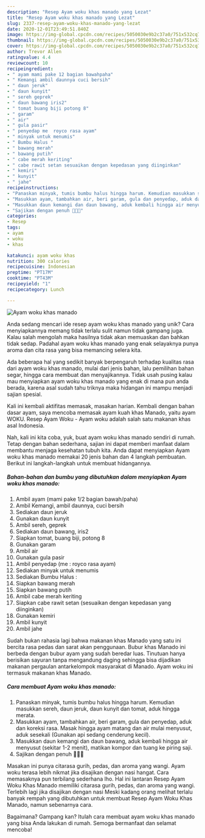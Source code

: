 ```yaml
---
description: "Resep Ayam woku khas manado yang Lezat"
title: "Resep Ayam woku khas manado yang Lezat"
slug: 2337-resep-ayam-woku-khas-manado-yang-lezat
date: 2020-12-01T23:49:51.840Z
image: https://img-global.cpcdn.com/recipes/5050030e9b2c37a0/751x532cq70/ayam-woku-khas-manado-foto-resep-utama.jpg
thumbnail: https://img-global.cpcdn.com/recipes/5050030e9b2c37a0/751x532cq70/ayam-woku-khas-manado-foto-resep-utama.jpg
cover: https://img-global.cpcdn.com/recipes/5050030e9b2c37a0/751x532cq70/ayam-woku-khas-manado-foto-resep-utama.jpg
author: Trevor Allen
ratingvalue: 4.4
reviewcount: 10
recipeingredient:
- " ayam mami pake 12 bagian bawahpaha"
- " Kemangi ambil daunnya cuci bersih"
- " daun jeruk"
- " daun kunyit"
- " sereh geprek"
- " daun bawang iris2"
- " tomat buang biji potong 8"
- " garam"
- " air"
- " gula pasir"
- " penyedap me  royco rasa ayam"
- " minyak untuk menumis"
- " Bumbu Halus "
- " bawang merah"
- " bawang putih"
- " cabe merah keriting"
- " cabe rawit setan sesuaikan dengan kepedasan yang diinginkan"
- " kemiri"
- " kunyit"
- " jahe"
recipeinstructions:
- "Panaskan minyak, tumis bumbu halus hingga harum. Kemudian masukkan sereh, daun jeruk, daun kunyit dan tomat, aduk hingga merata."
- "Masukkan ayam, tambahkan air, beri garam, gula dan penyedap, aduk dan koreksi rasa. Masak hingga ayam matang dan air mulai menyusut, aduk sesekali (Gunakan api sedang cenderung kecil)."
- "Masukkan daun kemangi dan daun bawang, aduk kembali hingga air menyusut (sekitar 1-2 menit), matikan kompor dan tuang ke piring saji."
- "Sajikan dengan penuh 💞💞💞"
categories:
- Resep
tags:
- ayam
- woku
- khas

katakunci: ayam woku khas 
nutrition: 300 calories
recipecuisine: Indonesian
preptime: "PT17M"
cooktime: "PT43M"
recipeyield: "1"
recipecategory: Lunch

---
```



![Ayam woku khas manado](https://img-global.cpcdn.com/recipes/5050030e9b2c37a0/751x532cq70/ayam-woku-khas-manado-foto-resep-utama.jpg)

Anda sedang mencari ide resep ayam woku khas manado yang unik? Cara menyiapkannya memang tidak terlalu sulit namun tidak gampang juga. Kalau salah mengolah maka hasilnya tidak akan memuaskan dan bahkan tidak sedap. Padahal ayam woku khas manado yang enak selayaknya punya aroma dan cita rasa yang bisa memancing selera kita.

Ada beberapa hal yang sedikit banyak berpengaruh terhadap kualitas rasa dari ayam woku khas manado, mulai dari jenis bahan, lalu pemilihan bahan segar, hingga cara membuat dan menyajikannya. Tidak usah pusing kalau mau menyiapkan ayam woku khas manado yang enak di mana pun anda berada, karena asal sudah tahu triknya maka hidangan ini mampu menjadi sajian spesial.

Kali ini kembali aktifitas memasak, masakan harian. Kembali dengan bahan dasar ayam, saya mencoba memasak ayam kuah khas Manado, yaitu ayam WOKU. Resep Ayam Woku - Ayam woku adalah salah satu makanan khas asal Indonesia.


Nah, kali ini kita coba, yuk, buat ayam woku khas manado sendiri di rumah. Tetap dengan bahan sederhana, sajian ini dapat memberi manfaat dalam membantu menjaga kesehatan tubuh kita. Anda dapat menyiapkan Ayam woku khas manado memakai 20 jenis bahan dan 4 langkah pembuatan. Berikut ini langkah-langkah untuk membuat hidangannya.

<!--inarticleads1-->

##### Bahan-bahan dan bumbu yang dibutuhkan dalam menyiapkan Ayam woku khas manado:

1. Ambil  ayam (mami pake 1/2 bagian bawah/paha)
1. Ambil  Kemangi, ambil daunnya, cuci bersih
1. Sediakan  daun jeruk
1. Gunakan  daun kunyit
1. Ambil  sereh, geprek
1. Sediakan  daun bawang, iris2
1. Siapkan  tomat, buang biji, potong 8
1. Gunakan  garam
1. Ambil  air
1. Gunakan  gula pasir
1. Ambil  penyedap (me : royco rasa ayam)
1. Sediakan  minyak untuk menumis
1. Sediakan  Bumbu Halus :
1. Siapkan  bawang merah
1. Siapkan  bawang putih
1. Ambil  cabe merah keriting
1. Siapkan  cabe rawit setan (sesuaikan dengan kepedasan yang diinginkan)
1. Gunakan  kemiri
1. Ambil  kunyit
1. Ambil  jahe


Sudah bukan rahasia lagi bahwa makanan khas Manado yang satu ini bercita rasa pedas dan sarat akan penggunaan. Bubur khas Manado ini berbeda dengan bubur ayam yang sudah beredar luas. Tinutuan hanya berisikan sayuran tanpa mengandung daging sehingga bisa dijadikan makanan pergaulan antarkelompok masyarakat di Manado. Ayam woku ini termasuk makanan khas Manado. 

<!--inarticleads2-->

##### Cara membuat Ayam woku khas manado:

1. Panaskan minyak, tumis bumbu halus hingga harum. Kemudian masukkan sereh, daun jeruk, daun kunyit dan tomat, aduk hingga merata.
1. Masukkan ayam, tambahkan air, beri garam, gula dan penyedap, aduk dan koreksi rasa. Masak hingga ayam matang dan air mulai menyusut, aduk sesekali (Gunakan api sedang cenderung kecil).
1. Masukkan daun kemangi dan daun bawang, aduk kembali hingga air menyusut (sekitar 1-2 menit), matikan kompor dan tuang ke piring saji.
1. Sajikan dengan penuh 💞💞💞


Masakan ini punya citarasa gurih, pedas, dan aroma yang wangi. Ayam woku terasa lebih nikmat jika disajikan dengan nasi hangat. Cara memasaknya pun terbilang sederhana lho. Hal ini lantaran Resep Ayam Woku Khas Manado memiliki citarasa gurih, pedas, dan aroma yang wangi. Terlebih lagi jika disajikan dengan nasi Meski kadang orang melihat terlalu banyak rempah yang dibutuhkan untuk membuat Resep Ayam Woku Khas Manado, namun sebenarnya cara. 

Bagaimana? Gampang kan? Itulah cara membuat ayam woku khas manado yang bisa Anda lakukan di rumah. Semoga bermanfaat dan selamat mencoba!
